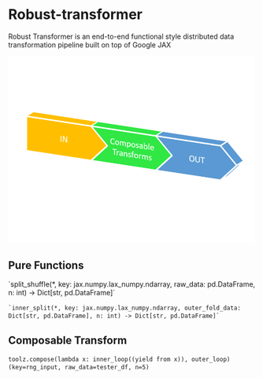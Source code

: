 <h1> Robust-transformer </h1>

Robust Transformer is an end-to-end functional style distributed data transformation pipeline built on top of Google JAX


<p align="left">
  <img src="transformer.png" width="500" title="hover text">
</p>

<h2> Pure Functions </h2>  
    `split_shuffle(*, key: jax.numpy.lax_numpy.ndarray, raw_data: pd.DataFrame, n: int) -> Dict[str, pd.DataFrame]` 
    
    `inner_split(*, key: jax.numpy.lax_numpy.ndarray, outer_fold_data: Dict[str, pd.DataFrame], n: int) -> Dict[str, pd.DataFrame]`

<h2> Composable Transform </h2>  

    toolz.compose(lambda x: inner_loop((yield from x)), outer_loop) (key=rng_input, raw_data=tester_df, n=5)   
